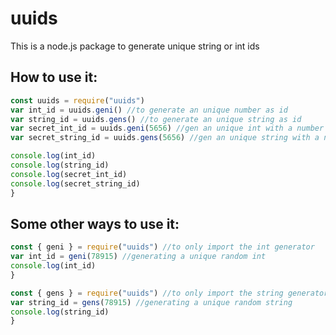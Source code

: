 # uuids

This is a node.js package to generate unique string or int ids


## How to use it:

```js
const uuids = require("uuids")
var int_id = uuids.geni() //to generate an unique number as id
var string_id = uuids.gens() //to generate an unique string as id
var secret_int_id = uuids.geni(5656) //gen an unique int with a number to improve randomness
var secret_string_id = uuids.gens(5656) //gen an unique string with a number to improve randomness

console.log(int_id)
console.log(string_id)
console.log(secret_int_id)
console.log(secret_string_id)
}
```

## Some other ways to use it:

```js
const { geni } = require("uuids") //to only import the int generator
var int_id = geni(78915) //generating a unique random int
console.log(int_id)
}
```

```js
const { gens } = require("uuids") //to only import the string generator
var string_id = gens(78915) //generating a unique random string
console.log(string_id)
}
```
